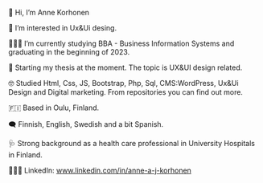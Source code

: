 👋 Hi, I’m Anne Korhonen

🤍 I’m interested in Ux&Ui desing.

👩🏻‍💻 I’m currently studying BBA - Business Information Systems and graduating in the beginning of 2023.

:pencil: Starting my thesis at the moment. The topic is UX&UI design related.

🤓 Studied Html, Css, JS, Bootstrap, Php, Sql, CMS:WordPress, Ux&Ui Design and Digital marketing. From repositories you can find out more.

🇫🇮 Based in Oulu, Finland.

🗨 Finnish, English, Swedish and a bit Spanish.

🩺 Strong background as a health care professional in University Hospitals in Finland.

👩🏻‍💼 LinkedIn: www.linkedin.com/in/anne-a-j-korhonen
